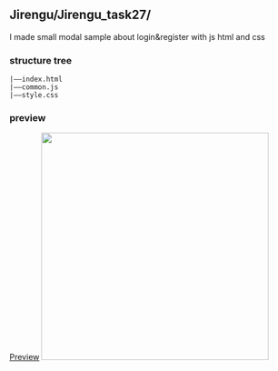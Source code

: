 ## Jirengu/Jirengu_task27/
I made small modal sample about login&register with js html and css

### structure tree
```
|——index.html
|——common.js
|——style.css
```

### preview
[Preview](https://kisky3.github.io/Jirengu/Jirengu_task27/index.html)
<img src="../../preview_image/task_27.png" style="width:400px">
